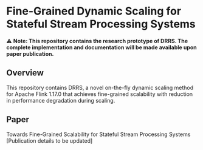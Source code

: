 # Fine-Grained Dynamic Scaling for Stateful Stream Processing Systems

⚠️ **Note: This repository contains the research prototype of DRRS. The complete implementation and documentation will be made available upon paper publication.**

## Overview
This repository contains DRRS, a novel on-the-fly dynamic scaling method for Apache Flink 1.17.0 that achieves fine-grained scalability with reduction in performance degradation during scaling.

## Paper
Towards Fine-Grained Scalability for Stateful Stream Processing Systems
[Publication details to be updated]

